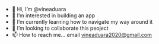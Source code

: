 - 👋 Hi, I’m @vineaduara
- 👀 I’m interested in building an app
- 🌱 I’m currently learning how to navigate my way around it
- 💞️ I’m looking to collaborate this peoject
- 📫 How to reach me... email vineaduara2020@gmail.com

<!---
vineaduara/vineaduara is a ✨ special ✨ repository because its `README.md` (this file) appears on your GitHub profile.
You can click the Preview link to take a look at your changes.
--->
